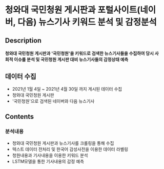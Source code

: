 # 청와대 국민청원 게시판과 포털사이트(네이버, 다음) 뉴스기사 키워드 분석 및 감정분석

## Description
#### 청와대 국민청원 게시판과 '국민청원'을 키워드로 검색한 뉴스기사들을 수집하여 당시 사회적 이슈를 분석 및 국민청원 게시판 대비 뉴스기사들의 감정상태 예측

## 데이터 수집
+ 2021년 1월 4일 ~ 2021년 4월 30일 까지 게시된 데이터 수집
+ 청와대 국민청원 게시판
+ '국민청원'으로 검색된 네이버와 다음 뉴스기사

## Contents

### 분석내용
+ 청와대 국민청원 게시판과 뉴스기사를 크롤링을 통해 수집
+ 텍스트 데이터 전처리 및 한국어 감성사전을 이용한 데이터 라벨링
+ 청원내용과 기사내용을 이용한 키워드 분석
+ LSTM모델을 통한 기사내용의 감정 예측
